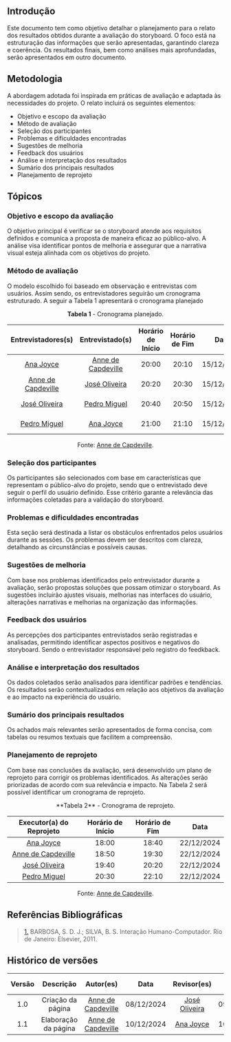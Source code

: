 ## Introdução
Este documento tem como objetivo detalhar o planejamento para o relato dos resultados obtidos durante a avaliação do storyboard. O foco está na estruturação das informações que serão apresentadas, garantindo clareza e coerência. Os resultados finais, bem como análises mais aprofundadas, serão apresentados em outro documento.

## Metodologia

A abordagem adotada foi inspirada em práticas de avaliação e adaptada às necessidades do projeto. O relato incluirá os seguintes elementos:

- Objetivo e escopo da avaliação
- Método de avaliação
- Seleção dos participantes
- Problemas e dificuldades encontradas
- Sugestões de melhoria
- Feedback dos usuários
- Análise e interpretação dos resultados
- Sumário dos principais resultados
- Planejamento de reprojeto

## Tópicos
### Objetivo e escopo da avaliação
O objetivo principal é verificar se o storyboard atende aos requisitos definidos e comunica a proposta de maneira eficaz ao público-alvo. A análise visa identificar pontos de melhoria e assegurar que a narrativa visual esteja alinhada com os objetivos do projeto.

### Método de avaliação
O modelo escolhido foi baseado em observação e entrevistas com usuários. Assim sendo, os entrevistadores seguirão um cronograma estruturado. A seguir a Tabela 1 apresentará o cronograma planejado

<center>

**Tabela 1** - Cronograma planejado.

| Entrevistadores(s) | Entrevistado(s) | Horário de Início | Horário de Fim |    Data    |    Local     |
| :----------------: | :-------------: | :---------------: | :------------: | :--------: | :----------: |
|  [Ana Joyce](https://github.com/anajoyceamorim) |   [Anne de Capdeville](https://github.com/nanecapde)  |       20:00      |     20:10     | 15/12/2024 | Microsoft Teams |
|  [Anne de Capdeville](https://github.com/nanecapde) |   [José Oliveira](https://github.com/Jose1277)   |       20:20      |   20:30    | 15/12/2024 | Microsoft Teams |
|  [José Oliveira](https://github.com/Jose1277)  |   [Pedro Miguel](https://github.com/pedroMADBR)  |       20:40     |     20:50      | 15/12/2024 | Microsoft Teams |
|  [Pedro Miguel](https://github.com/pedroMADBR)  |    [Ana Joyce](https://github.com/anajoyceamorim)   |      21:00      |    21:10      | 15/12/2024  | Microsoft Teams |

Fonte: [Anne de Capdeville](https://github.com/nanecapde).

</center>

### Seleção dos participantes
Os participantes são selecionados com base em características que representam o público-alvo do projeto, sendo que o entrevistado deve seguir o perfil do usuário definido. Esse critério garante a relevância das informações coletadas para a validação do storyboard.

### Problemas e dificuldades encontradas
Esta seção será destinada a listar os obstáculos enfrentados pelos usuários durante as sessões. Os problemas devem ser descritos com clareza, detalhando as circunstâncias e possíveis causas.

### Sugestões de melhoria
Com base nos problemas identificados pelo entrevistador durante a avaliação, serão propostas soluções que possam otimizar o storyboard. As sugestões incluirão ajustes visuais, melhorias nas interfaces do usuário, alterações narrativas e melhorias na organização das informações.

### Feedback dos usuários
As percepções dos participantes entrevistados serão registradas e analisadas, permitindo identificar aspectos positivos e negativos do storyboard. Sendo o entrevistador responsável pelo registro do feedkback.

### Análise e interpretação dos resultados
Os dados coletados serão analisados para identificar padrões e tendências. Os resultados serão contextualizados em relação aos objetivos da avaliação e ao impacto na experiência do usuário.

### Sumário dos principais resultados
Os achados mais relevantes serão apresentados de forma concisa, com tabelas ou resumos textuais que facilitem a compreensão.

### Planejamento de reprojeto
Com base nas conclusões da avaliação, será desenvolvido um plano de reprojeto para corrigir os problemas identificados. As alterações serão priorizadas de acordo com sua relevância e impacto. Na Tabela 2 será possível identificar um cronograma de reprojeto.

<center>
**Tabela 2** - Cronograma de reprojeto.

| Executor(a) do Reprojeto  | Horário de Início | Horário de Fim |    Data    |
| :----------------:  | :---------------: | :------------: | :--------: |
|  [Ana Joyce](https://github.com/anajoyceamorim)  |     18:00        |     18:40      | 22/12/2024 |
|  [Anne de Capdeville](https://github.com/nanecapde)  |          18:50       |     19:30      | 22/12/2024 |
|  [José Oliveira](https://github.com/Jose1277)  |         19:40   |     20:20     | 22/12/2024 |
|  [Pedro Miguel](https://github.com/pedroMADBR) |          20:30      |     22:10      | 22/12/2024 |

Fonte: [Anne de Capdeville](https://github.com/nanecapde).

</center>

## Referências Bibliográficas

> <a id="REF1" href="#anchor_1">1.</a> BARBOSA, S. D. J.; SILVA, B. S. Interação Humano-Computador. Rio de Janeiro: Elsevier, 2011.  


## Histórico de versões

| Versão |     Descrição      |                     Autor(es)                     |    Data    |                     Revisor(es)                     | Data de revisão |
| :----: | :----------------: | :-----------------------------------------------: | :--------: | :-------------------------------------------------: | :-------------: |
|  1.0   | Criação da página | [Anne de Capdeville](https://github.com/nanecapde) | 08/12/2024 | [José Oliveira](https://github.com/Jose1277) |  09/12/2024   |
|  1.1   | Elaboração da página | [Anne de Capdeville](https://github.com/nanecapde) | 10/12/2024 | [Ana Joyce](https://github.com/anajoyceamorim) |  10/12/2024   |
